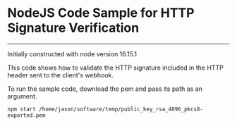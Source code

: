 # NodeJS Code Sample for HTTP Signature Verification

---

Initially constructed with node version 16.15.1

This code shows how to validate the HTTP signature included in the HTTP header sent to the client's webhook.

To run the sample code, download the pem and pass its path as an argument.

`npm start /home/jason/software/temp/public_key_rsa_4096_pkcs8-exported.pem`